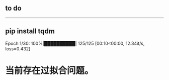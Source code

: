 ## to do
---
pip install tqdm
---
Epoch 1/30: 100%|██████████| 125/125 [00:10<00:00, 12.34it/s, loss=0.432]

# 当前存在过拟合问题。